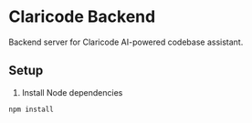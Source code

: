 # Claricode Backend

Backend server for Claricode AI-powered codebase assistant.

## Setup

1. Install Node dependencies

```bash
npm install
